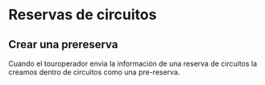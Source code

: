 # Reservas de circuitos

## Crear una prereserva

Cuando el touroperador envia la información de una reserva de circuitos la creamos dentro de circuitos como una pre-reserva.